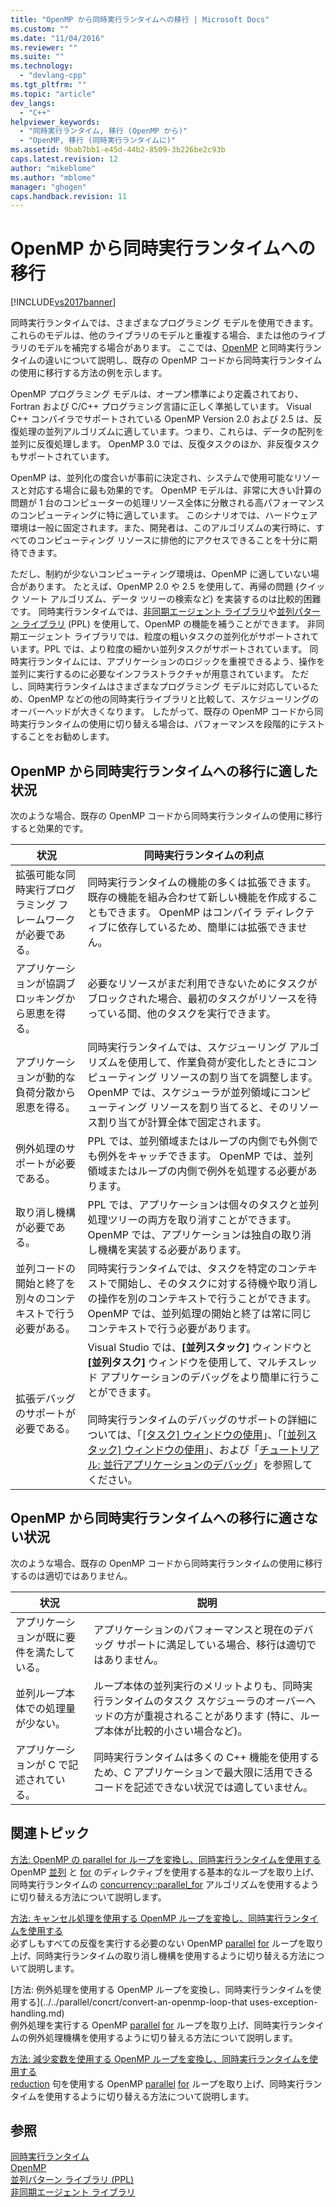 ```yaml
---
title: "OpenMP から同時実行ランタイムへの移行 | Microsoft Docs"
ms.custom: ""
ms.date: "11/04/2016"
ms.reviewer: ""
ms.suite: ""
ms.technology: 
  - "devlang-cpp"
ms.tgt_pltfrm: ""
ms.topic: "article"
dev_langs: 
  - "C++"
helpviewer_keywords: 
  - "同時実行ランタイム, 移行 (OpenMP から)"
  - "OpenMP, 移行 (同時実行ランタイムに)"
ms.assetid: 9bab7bb1-e45d-44b2-8509-3b226be2c93b
caps.latest.revision: 12
author: "mikeblome"
ms.author: "mblome"
manager: "ghogen"
caps.handback.revision: 11
---
```

# OpenMP から同時実行ランタイムへの移行
[!INCLUDE[vs2017banner](../../assembler/inline/includes/vs2017banner.md)]

同時実行ランタイムでは、さまざまなプログラミング モデルを使用できます。  これらのモデルは、他のライブラリのモデルと重複する場合、または他のライブラリのモデルを補完する場合があります。  ここでは、[OpenMP](../../parallel/openmp/openmp-in-visual-cpp.md) と同時実行ランタイムの違いについて説明し、既存の OpenMP コードから同時実行ランタイムの使用に移行する方法の例を示します。  
  
 OpenMP プログラミング モデルは、オープン標準により定義されており、Fortran および C\/C\+\+ プログラミング言語に正しく準拠しています。  Visual C\+\+ コンパイラでサポートされている OpenMP Version 2.0 および 2.5 は、反復処理の並列アルゴリズムに適しています。つまり、これらは、データの配列を並列に反復処理します。  OpenMP 3.0 では、反復タスクのほか、非反復タスクもサポートされています。  
  
 OpenMP は、並列化の度合いが事前に決定され、システムで使用可能なリソースと対応する場合に最も効果的です。  OpenMP モデルは、非常に大きい計算の問題が 1 台のコンピューターの処理リソース全体に分散される高パフォーマンスのコンピューティングに特に適しています。  このシナリオでは、ハードウェア環境は一般に固定されます。また、開発者は、このアルゴリズムの実行時に、すべてのコンピューティング リソースに排他的にアクセスできることを十分に期待できます。  
  
 ただし、制約が少ないコンピューティング環境は、OpenMP に適していない場合があります。  たとえば、OpenMP 2.0 や 2.5 を使用して、再帰の問題 \(クイック ソート アルゴリズム、データ ツリーの検索など\) を実装するのは比較的困難です。  同時実行ランタイムでは、[非同期エージェント ライブラリ](../../parallel/concrt/asynchronous-agents-library.md)や[並列パターン ライブラリ](../../parallel/concrt/parallel-patterns-library-ppl.md) \(PPL\) を使用して、OpenMP の機能を補うことができます。  非同期エージェント ライブラリでは、粒度の粗いタスクの並列化がサポートされています。PPL では、より粒度の細かい並列タスクがサポートされています。  同時実行ランタイムには、アプリケーションのロジックを重視できるよう、操作を並列に実行するのに必要なインフラストラクチャが用意されています。  ただし、同時実行ランタイムはさまざまなプログラミング モデルに対応しているため、OpenMP などの他の同時実行ライブラリと比較して、スケジューリングのオーバーヘッドが大きくなります。  したがって、既存の OpenMP コードから同時実行ランタイムの使用に切り替える場合は、パフォーマンスを段階的にテストすることをお勧めします。  
  
## OpenMP から同時実行ランタイムへの移行に適した状況  
 次のような場合、既存の OpenMP コードから同時実行ランタイムの使用に移行すると効果的です。  
  
|状況|同時実行ランタイムの利点|  
|--------|------------------|  
|拡張可能な同時実行プログラミング フレームワークが必要である。|同時実行ランタイムの機能の多くは拡張できます。  既存の機能を組み合わせて新しい機能を作成することもできます。  OpenMP はコンパイラ ディレクティブに依存しているため、簡単には拡張できません。|  
|アプリケーションが協調ブロッキングから恩恵を得る。|必要なリソースがまだ利用できないためにタスクがブロックされた場合、最初のタスクがリソースを待っている間、他のタスクを実行できます。|  
|アプリケーションが動的な負荷分散から恩恵を得る。|同時実行ランタイムでは、スケジューリング アルゴリズムを使用して、作業負荷が変化したときにコンピューティング リソースの割り当てを調整します。  OpenMP では、スケジューラが並列領域にコンピューティング リソースを割り当てると、そのリソース割り当てが計算全体で固定されます。|  
|例外処理のサポートが必要である。|PPL では、並列領域またはループの内側でも外側でも例外をキャッチできます。  OpenMP では、並列領域またはループの内側で例外を処理する必要があります。|  
|取り消し機構が必要である。|PPL では、アプリケーションは個々のタスクと並列処理ツリーの両方を取り消すことができます。  OpenMP では、アプリケーションは独自の取り消し機構を実装する必要があります。|  
|並列コードの開始と終了を別々のコンテキストで行う必要がある。|同時実行ランタイムでは、タスクを特定のコンテキストで開始し、そのタスクに対する待機や取り消しの操作を別のコンテキストで行うことができます。  OpenMP では、並列処理の開始と終了は常に同じコンテキストで行う必要があります。|  
|拡張デバッグのサポートが必要である。|Visual Studio では、**\[並列スタック\]** ウィンドウと **\[並列タスク\]** ウィンドウを使用して、マルチスレッド アプリケーションのデバッグをより簡単に行うことができます。<br /><br /> 同時実行ランタイムのデバッグのサポートの詳細については、「[\[タスク\] ウィンドウの使用](../Topic/Using%20the%20Tasks%20Window.md)」、「[\[並列スタック\] ウィンドウの使用](../Topic/Using%20the%20Parallel%20Stacks%20Window.md)」、および「[チュートリアル: 並行アプリケーションのデバッグ](../Topic/Walkthrough:%20Debugging%20a%20Parallel%20Application.md)」を参照してください。|  
  
## OpenMP から同時実行ランタイムへの移行に適さない状況  
 次のような場合、既存の OpenMP コードから同時実行ランタイムの使用に移行するのは適切ではありません。  
  
|状況|説明|  
|--------|--------|  
|アプリケーションが既に要件を満たしている。|アプリケーションのパフォーマンスと現在のデバッグ サポートに満足している場合、移行は適切ではありません。|  
|並列ループ本体での処理量が少ない。|ループ本体の並列実行のメリットよりも、同時実行ランタイムのタスク スケジューラのオーバーヘッドの方が重視されることがあります \(特に、ループ本体が比較的小さい場合など\)。|  
|アプリケーションが C で記述されている。|同時実行ランタイムは多くの C\+\+ 機能を使用するため、C アプリケーションで最大限に活用できるコードを記述できない状況では適していません。|  
  
## 関連トピック  
 [方法: OpenMP の parallel for ループを変換し、同時実行ランタイムを使用する](../../parallel/concrt/how-to-convert-an-openmp-parallel-for-loop-to-use-the-concurrency-runtime.md)  
 OpenMP [並列](../../parallel/openmp/reference/parallel.md) と [for](../Topic/for%20\(OpenMP\).md) のディレクティブを使用する基本的なループを取り上げ、同時実行ランタイムの [concurrency::parallel\_for](../Topic/parallel_for%20Function.md) アルゴリズムを使用するように切り替える方法について説明します。  
  
 [方法: キャンセル処理を使用する OpenMP ループを変換し、同時実行ランタイムを使用する](../../parallel/concrt/convert-an-openmp-loop-that-uses-cancellation.md)  
 必ずしもすべての反復を実行する必要のない OpenMP [parallel](../../parallel/openmp/reference/parallel.md) [for](../Topic/for%20\(OpenMP\).md) ループを取り上げ、同時実行ランタイムの取り消し機構を使用するように切り替える方法について説明します。  
  
 [方法: 例外処理を使用する OpenMP ループを変換し、同時実行ランタイムを使用する](../../parallel/concrt/convert-an-openmp-loop-that uses-exception-handling.md)  
 例外処理を実行する OpenMP [parallel](../../parallel/openmp/reference/parallel.md) [for](../Topic/for%20\(OpenMP\).md) ループを取り上げ、同時実行ランタイムの例外処理機構を使用するように切り替える方法について説明します。  
  
 [方法: 減少変数を使用する OpenMP ループを変換し、同時実行ランタイムを使用する](../Topic/How%20to:%20Convert%20an%20OpenMP%20Loop%20that%20Uses%20a%20Reduction%20Variable%20to%20Use%20the%20Concurrency%20Runtime.md)  
 [reduction](../../parallel/openmp/reference/reduction.md) 句を使用する OpenMP [parallel](../../parallel/openmp/reference/parallel.md) [for](../Topic/for%20\(OpenMP\).md) ループを取り上げ、同時実行ランタイムを使用するように切り替える方法について説明します。  
  
## 参照  
 [同時実行ランタイム](../../parallel/concrt/concurrency-runtime.md)   
 [OpenMP](../../parallel/openmp/openmp-in-visual-cpp.md)   
 [並列パターン ライブラリ \(PPL\)](../../parallel/concrt/parallel-patterns-library-ppl.md)   
 [非同期エージェント ライブラリ](../../parallel/concrt/asynchronous-agents-library.md)